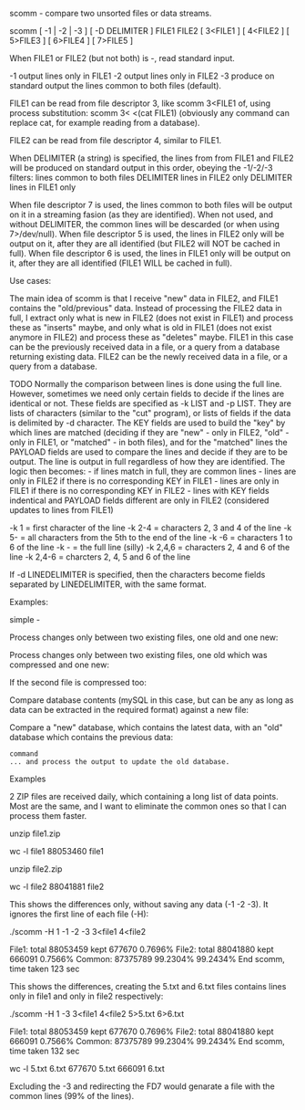 scomm - compare two unsorted files or data streams.

scomm [ -1 | -2 | -3 ] [ -D DELIMITER ] FILE1 FILE2 [ 3<FILE1 ] [ 4<FILE2 ] [ 5>FILE3 ] [ 6>FILE4 ] [ 7>FILE5 ]

When FILE1 or FILE2 (but not both) is -, read standard input.

-1    output lines only in FILE1
-2    output lines only in FILE2
-3    produce on standard output the lines common to both files (default).

FILE1 can be read from file descriptor 3, like
    scomm 3<FILE1
of, using process substitution:
    scomm 3< <(cat FILE1)
(obviously any command can replace cat, for example reading from a database).

FILE2 can be read from file descriptor 4, similar to FILE1.

When DELIMITER (a string) is specified, the lines from from FILE1 and FILE2 will be produced on standard output in this order, obeying the -1/-2/-3 filters:
    lines common to both files
    DELIMITER
    lines in FILE2 only
    DELIMITER
    lines in FILE1 only

When file descriptor 7 is used, the lines common to both files will be output on it in a streaming fasion (as they are identified). When not used, and without DELIMITER, the common lines will be descarded (or when using 7>/dev/null).
When file descriptor 5 is used, the lines in FILE2 only will be output on it, after they are all identified (but FILE2 will NOT be cached in full).
When file descriptor 6 is used, the lines in FILE1 only will be output on it, after they are all identified (FILE1 WILL be cached in full).

Use cases:

The main idea of scomm is that I receive "new" data in FILE2, and FILE1 contains the "old/previous" data. Instead of processing the FILE2 data in full, I extract only what is new in FILE2 (does not exist in FILE1) and process these as "inserts" maybe, and only what is old in FILE1 (does not exist anymore in FILE2) and process these as "deletes" maybe.
FILE1 in this case can be the previously received data in a file, or a query from a database returning existing data.
FILE2 can be the newly received data in a file, or a query from a database.

TODO Normally the comparison between lines is done using the full line. However, sometimes we need only certain fields to decide if the lines are identical or not. These fields are specified as -k LIST and -p LIST. They are lists of characters (similar to the "cut" program), or lists of fields if the data is delimited by -d character. 
The KEY fields are used to build the "key" by which lines are matched (deciding if they are "new" - only in FILE2, "old" - only in FILE1, or "matched" - in both files), and for the "matched" lines the PAYLOAD fields are used to compare the lines and decide if they are to be output. The line is output in full regardless of how they are identified.
The logic then becomes:
    - if lines match in full, they are common lines
    - lines are only in FILE2 if there is no corresponding KEY in FILE1
    - lines are only in FILE1 if there is no corresponding KEY in FILE2
    - lines with KEY fields indentical and PAYLOAD fields different are only in FILE2 (considered updates to lines from FILE1)

-k 1 = first character of the line
-k 2-4 = characters 2, 3 and 4 of the line
-k 5- = all characters from the 5th to the end of the line
-k -6 = characters 1 to 6 of the line
-k - = the full line (silly)
-k 2,4,6 = characters 2, 4 and 6 of the line
-k 2,4-6 = charcters 2, 4, 5 and 6 of the line

If -d LINEDELIMITER is specified, then the characters become fields separated by LINEDELIMITER, with the same format.

Examples:

simple - 

Process changes only between two existing files, one old and one new:

Process changes only between two existing files, one old which was compressed and one new:

If the second file is compressed too:

Compare database contents (mySQL in this case, but can be any as long as data can be extracted in the required format) against a new file:

Compare a "new" database, which contains the latest data, with an "old" database which contains the previous data:

    command
    ... and process the output to update the old database.

Examples

2 ZIP files are received daily, which containing a long list of data points. Most are the same, and I want to eliminate the common ones so that I can process them faster.

unzip file1.zip

wc -l file1
88053460 file1

unzip file2.zip

wc -l file2
88041881 file2

This shows the differences only, without saving any data (-1 -2 -3). It ignores the first line of each file (-H):

./scomm -H 1 -1 -2 -3 3<file1 4<file2

File1: total 88053459 kept 677670 0.7696%
File2: total 88041880 kept 666091 0.7566%
Common: 87375789 99.2304% 99.2434%
End scomm, time taken 123 sec

This shows the differences, creating the 5.txt and 6.txt files contains lines only in file1 and only in file2 respectively:

./scomm -H 1 -3 3<file1 4<file2 5>5.txt 6>6.txt

File1: total 88053459 kept 677670 0.7696%
File2: total 88041880 kept 666091 0.7566%
Common: 87375789 99.2304% 99.2434%
End scomm, time taken 132 sec

wc -l 5.txt 6.txt
  677670 5.txt
  666091 6.txt

Excluding the -3 and redirecting the FD7 would genarate a file with the common lines (99% of the lines).
